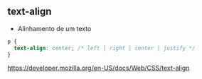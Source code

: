 ## text-align

* Alinhamento de um texto

```css
p {
  text-align: center; /* left | right | center | justify */
}
```

https://developer.mozilla.org/en-US/docs/Web/CSS/text-align